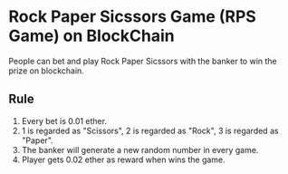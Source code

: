 # Rock Paper Sicssors Game  (RPS Game) on BlockChain

People can bet and play Rock Paper Sicssors with the banker to win the prize on blockchain.

## Rule
1. Every bet is 0.01 ether.
2. 1 is regarded as "Scissors", 2 is regarded as "Rock", 3 is regarded as "Paper".
3. The banker will generate a new random number in every game.
4. Player gets 0.02 ether as reward when wins the game.  